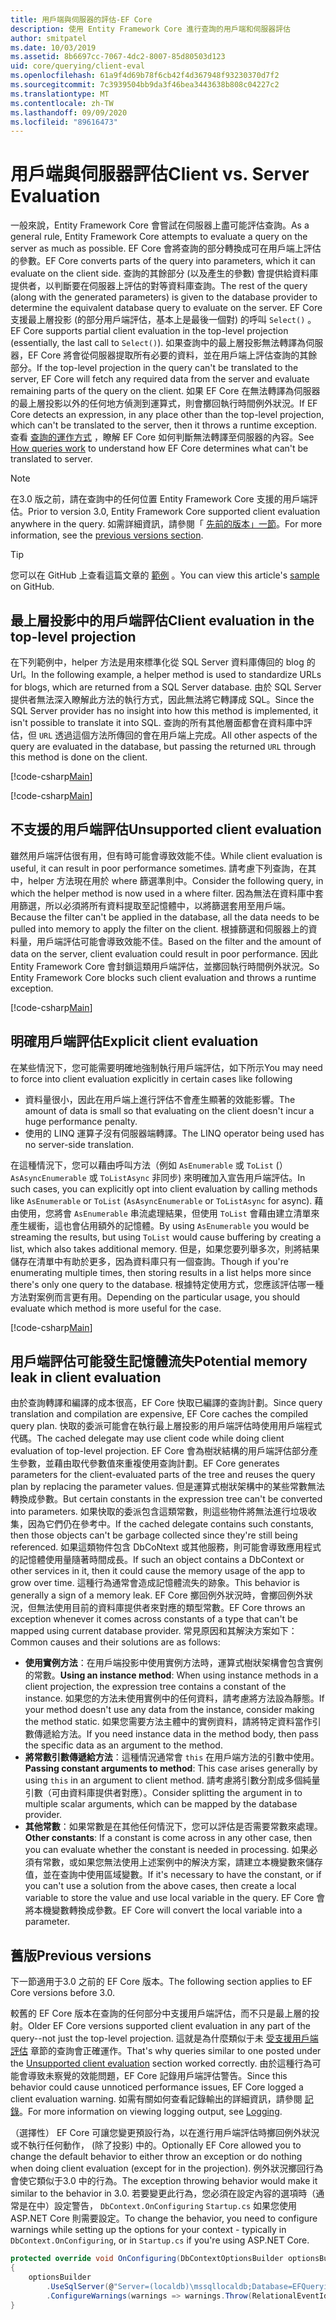 ```yaml
---
title: 用戶端與伺服器的評估-EF Core
description: 使用 Entity Framework Core 進行查詢的用戶端和伺服器評估
author: smitpatel
ms.date: 10/03/2019
ms.assetid: 8b6697cc-7067-4dc2-8007-85d80503d123
uid: core/querying/client-eval
ms.openlocfilehash: 61a9f4d69b78f6cb42f4d367948f93230370d7f2
ms.sourcegitcommit: 7c3939504bb9da3f46bea3443638b808c04227c2
ms.translationtype: MT
ms.contentlocale: zh-TW
ms.lasthandoff: 09/09/2020
ms.locfileid: "89616473"
---
```

# <a name="client-vs-server-evaluation"></a><span data-ttu-id="a6aea-103">用戶端與伺服器評估</span><span class="sxs-lookup"><span data-stu-id="a6aea-103">Client vs. Server Evaluation</span></span>

<span data-ttu-id="a6aea-104">一般來說，Entity Framework Core 會嘗試在伺服器上盡可能評估查詢。</span><span class="sxs-lookup"><span data-stu-id="a6aea-104">As a general rule, Entity Framework Core attempts to evaluate a query on the server as much as possible.</span></span> <span data-ttu-id="a6aea-105">EF Core 會將查詢的部分轉換成可在用戶端上評估的參數。</span><span class="sxs-lookup"><span data-stu-id="a6aea-105">EF Core converts parts of the query into parameters, which it can evaluate on the client side.</span></span> <span data-ttu-id="a6aea-106">查詢的其餘部分 (以及產生的參數) 會提供給資料庫提供者，以判斷要在伺服器上評估的對等資料庫查詢。</span><span class="sxs-lookup"><span data-stu-id="a6aea-106">The rest of the query (along with the generated parameters) is given to the database provider to determine the equivalent database query to evaluate on the server.</span></span> <span data-ttu-id="a6aea-107">EF Core 支援最上層投影 (的部分用戶端評估，基本上是最後一個對) 的呼叫 `Select()` 。</span><span class="sxs-lookup"><span data-stu-id="a6aea-107">EF Core supports partial client evaluation in the top-level projection (essentially, the last call to `Select()`).</span></span> <span data-ttu-id="a6aea-108">如果查詢中的最上層投影無法轉譯為伺服器，EF Core 將會從伺服器提取所有必要的資料，並在用戶端上評估查詢的其餘部分。</span><span class="sxs-lookup"><span data-stu-id="a6aea-108">If the top-level projection in the query can't be translated to the server, EF Core will fetch any required data from the server and evaluate remaining parts of the query on the client.</span></span> <span data-ttu-id="a6aea-109">如果 EF Core 在無法轉譯為伺服器的最上層投影以外的任何地方偵測到運算式，則會擲回執行時間例外狀況。</span><span class="sxs-lookup"><span data-stu-id="a6aea-109">If EF Core detects an expression, in any place other than the top-level projection, which can't be translated to the server, then it throws a runtime exception.</span></span> <span data-ttu-id="a6aea-110">查看 [查詢的運作方式](xref:core/querying/how-query-works) ，瞭解 EF Core 如何判斷無法轉譯至伺服器的內容。</span><span class="sxs-lookup"><span data-stu-id="a6aea-110">See [How queries work](xref:core/querying/how-query-works) to understand how EF Core determines what can't be translated to server.</span></span>

> [!NOTE]
> <span data-ttu-id="a6aea-111">在3.0 版之前，請在查詢中的任何位置 Entity Framework Core 支援的用戶端評估。</span><span class="sxs-lookup"><span data-stu-id="a6aea-111">Prior to version 3.0, Entity Framework Core supported client evaluation anywhere in the query.</span></span> <span data-ttu-id="a6aea-112">如需詳細資訊，請參閱「 [先前的版本」一節](#previous-versions)。</span><span class="sxs-lookup"><span data-stu-id="a6aea-112">For more information, see the [previous versions section](#previous-versions).</span></span>

> [!TIP]
> <span data-ttu-id="a6aea-113">您可以在 GitHub 上查看這篇文章的 [範例](https://github.com/dotnet/EntityFramework.Docs/tree/master/samples/core/Querying) 。</span><span class="sxs-lookup"><span data-stu-id="a6aea-113">You can view this article's [sample](https://github.com/dotnet/EntityFramework.Docs/tree/master/samples/core/Querying) on GitHub.</span></span>

## <a name="client-evaluation-in-the-top-level-projection"></a><span data-ttu-id="a6aea-114">最上層投影中的用戶端評估</span><span class="sxs-lookup"><span data-stu-id="a6aea-114">Client evaluation in the top-level projection</span></span>

<span data-ttu-id="a6aea-115">在下列範例中，helper 方法是用來標準化從 SQL Server 資料庫傳回的 blog 的 Url。</span><span class="sxs-lookup"><span data-stu-id="a6aea-115">In the following example, a helper method is used to standardize URLs for blogs, which are returned from a SQL Server database.</span></span> <span data-ttu-id="a6aea-116">由於 SQL Server 提供者無法深入瞭解此方法的執行方式，因此無法將它轉譯成 SQL。</span><span class="sxs-lookup"><span data-stu-id="a6aea-116">Since the SQL Server provider has no insight into how this method is implemented, it isn't possible to translate it into SQL.</span></span> <span data-ttu-id="a6aea-117">查詢的所有其他層面都會在資料庫中評估，但 `URL` 透過這個方法所傳回的會在用戶端上完成。</span><span class="sxs-lookup"><span data-stu-id="a6aea-117">All other aspects of the query are evaluated in the database, but passing the returned `URL` through this method is done on the client.</span></span>

[!code-csharp[Main](../../../samples/core/Querying/ClientEval/Sample.cs#ClientProjection)]

[!code-csharp[Main](../../../samples/core/Querying/ClientEval/Sample.cs#ClientMethod)]

## <a name="unsupported-client-evaluation"></a><span data-ttu-id="a6aea-118">不支援的用戶端評估</span><span class="sxs-lookup"><span data-stu-id="a6aea-118">Unsupported client evaluation</span></span>

<span data-ttu-id="a6aea-119">雖然用戶端評估很有用，但有時可能會導致效能不佳。</span><span class="sxs-lookup"><span data-stu-id="a6aea-119">While client evaluation is useful, it can result in poor performance sometimes.</span></span> <span data-ttu-id="a6aea-120">請考慮下列查詢，在其中，helper 方法現在用於 where 篩選準則中。</span><span class="sxs-lookup"><span data-stu-id="a6aea-120">Consider the following query, in which the helper method is now used in a where filter.</span></span> <span data-ttu-id="a6aea-121">因為無法在資料庫中套用篩選，所以必須將所有資料提取至記憶體中，以將篩選套用至用戶端。</span><span class="sxs-lookup"><span data-stu-id="a6aea-121">Because the filter can't be applied in the database, all the data needs to be pulled into memory to apply the filter on the client.</span></span> <span data-ttu-id="a6aea-122">根據篩選和伺服器上的資料量，用戶端評估可能會導致效能不佳。</span><span class="sxs-lookup"><span data-stu-id="a6aea-122">Based on the filter and the amount of data on the server, client evaluation could result in poor performance.</span></span> <span data-ttu-id="a6aea-123">因此 Entity Framework Core 會封鎖這類用戶端評估，並擲回執行時間例外狀況。</span><span class="sxs-lookup"><span data-stu-id="a6aea-123">So Entity Framework Core blocks such client evaluation and throws a runtime exception.</span></span>

[!code-csharp[Main](../../../samples/core/Querying/ClientEval/Sample.cs#ClientWhere)]

## <a name="explicit-client-evaluation"></a><span data-ttu-id="a6aea-124">明確用戶端評估</span><span class="sxs-lookup"><span data-stu-id="a6aea-124">Explicit client evaluation</span></span>

<span data-ttu-id="a6aea-125">在某些情況下，您可能需要明確地強制執行用戶端評估，如下所示</span><span class="sxs-lookup"><span data-stu-id="a6aea-125">You may need to force into client evaluation explicitly in certain cases like following</span></span>

- <span data-ttu-id="a6aea-126">資料量很小，因此在用戶端上進行評估不會產生顯著的效能影響。</span><span class="sxs-lookup"><span data-stu-id="a6aea-126">The amount of data is small so that evaluating on the client doesn't incur a huge performance penalty.</span></span>
- <span data-ttu-id="a6aea-127">使用的 LINQ 運算子沒有伺服器端轉譯。</span><span class="sxs-lookup"><span data-stu-id="a6aea-127">The LINQ operator being used has no server-side translation.</span></span>

<span data-ttu-id="a6aea-128">在這種情況下，您可以藉由呼叫方法（例如 `AsEnumerable` 或 `ToList` (） `AsAsyncEnumerable` 或 `ToListAsync` 非同步) 來明確加入宣告用戶端評估。</span><span class="sxs-lookup"><span data-stu-id="a6aea-128">In such cases, you can explicitly opt into client evaluation by calling methods like `AsEnumerable` or `ToList` (`AsAsyncEnumerable` or `ToListAsync` for async).</span></span> <span data-ttu-id="a6aea-129">藉由使用，您將會 `AsEnumerable` 串流處理結果，但使用 `ToList` 會藉由建立清單來產生緩衝，這也會佔用額外的記憶體。</span><span class="sxs-lookup"><span data-stu-id="a6aea-129">By using `AsEnumerable` you would be streaming the results, but using `ToList` would cause buffering by creating a list, which also takes additional memory.</span></span> <span data-ttu-id="a6aea-130">但是，如果您要列舉多次，則將結果儲存在清單中有助於更多，因為資料庫只有一個查詢。</span><span class="sxs-lookup"><span data-stu-id="a6aea-130">Though if you're enumerating multiple times, then storing results in a list helps more since there's only one query to the database.</span></span> <span data-ttu-id="a6aea-131">根據特定使用方式，您應該評估哪一種方法對案例而言更有用。</span><span class="sxs-lookup"><span data-stu-id="a6aea-131">Depending on the particular usage, you should evaluate which method is more useful for the case.</span></span>

[!code-csharp[Main](../../../samples/core/Querying/ClientEval/Sample.cs#ExplicitClientEval)]

## <a name="potential-memory-leak-in-client-evaluation"></a><span data-ttu-id="a6aea-132">用戶端評估可能發生記憶體流失</span><span class="sxs-lookup"><span data-stu-id="a6aea-132">Potential memory leak in client evaluation</span></span>

<span data-ttu-id="a6aea-133">由於查詢轉譯和編譯的成本很高，EF Core 快取已編譯的查詢計劃。</span><span class="sxs-lookup"><span data-stu-id="a6aea-133">Since query translation and compilation are expensive, EF Core caches the compiled query plan.</span></span> <span data-ttu-id="a6aea-134">快取的委派可能會在執行最上層投影的用戶端評估時使用用戶端程式代碼。</span><span class="sxs-lookup"><span data-stu-id="a6aea-134">The cached delegate may use client code while doing client evaluation of top-level projection.</span></span> <span data-ttu-id="a6aea-135">EF Core 會為樹狀結構的用戶端評估部分產生參數，並藉由取代參數值來重複使用查詢計劃。</span><span class="sxs-lookup"><span data-stu-id="a6aea-135">EF Core generates parameters for the client-evaluated parts of the tree and reuses the query plan by replacing the parameter values.</span></span> <span data-ttu-id="a6aea-136">但是運算式樹狀架構中的某些常數無法轉換成參數。</span><span class="sxs-lookup"><span data-stu-id="a6aea-136">But certain constants in the expression tree can't be converted into parameters.</span></span> <span data-ttu-id="a6aea-137">如果快取的委派包含這類常數，則這些物件將無法進行垃圾收集，因為它們仍在參考中。</span><span class="sxs-lookup"><span data-stu-id="a6aea-137">If the cached delegate contains such constants, then those objects can't be garbage collected since they're still being referenced.</span></span> <span data-ttu-id="a6aea-138">如果這類物件包含 DbCoNtext 或其他服務，則可能會導致應用程式的記憶體使用量隨著時間成長。</span><span class="sxs-lookup"><span data-stu-id="a6aea-138">If such an object contains a DbContext or other services in it, then it could cause the memory usage of the app to grow over time.</span></span> <span data-ttu-id="a6aea-139">這種行為通常會造成記憶體流失的跡象。</span><span class="sxs-lookup"><span data-stu-id="a6aea-139">This behavior is generally a sign of a memory leak.</span></span> <span data-ttu-id="a6aea-140">EF Core 擲回例外狀況時，會擲回例外狀況，但無法使用目前的資料庫提供者來對應的類型常數。</span><span class="sxs-lookup"><span data-stu-id="a6aea-140">EF Core throws an exception whenever it comes across constants of a type that can't be mapped using current database provider.</span></span> <span data-ttu-id="a6aea-141">常見原因和其解決方案如下：</span><span class="sxs-lookup"><span data-stu-id="a6aea-141">Common causes and their solutions are as follows:</span></span>

- <span data-ttu-id="a6aea-142">**使用實例方法**：在用戶端投影中使用實例方法時，運算式樹狀架構會包含實例的常數。</span><span class="sxs-lookup"><span data-stu-id="a6aea-142">**Using an instance method**: When using instance methods in a client projection, the expression tree contains a constant of the instance.</span></span> <span data-ttu-id="a6aea-143">如果您的方法未使用實例中的任何資料，請考慮將方法設為靜態。</span><span class="sxs-lookup"><span data-stu-id="a6aea-143">If your method doesn't use any data from the instance, consider making the method static.</span></span> <span data-ttu-id="a6aea-144">如果您需要方法主體中的實例資料，請將特定資料當作引數傳遞給方法。</span><span class="sxs-lookup"><span data-stu-id="a6aea-144">If you need instance data in the method body, then pass the specific data as an argument to the method.</span></span>
- <span data-ttu-id="a6aea-145">**將常數引數傳遞給方法**：這種情況通常會 `this` 在用戶端方法的引數中使用。</span><span class="sxs-lookup"><span data-stu-id="a6aea-145">**Passing constant arguments to method**: This case arises generally by using `this` in an argument to client method.</span></span> <span data-ttu-id="a6aea-146">請考慮將引數分割成多個純量引數（可由資料庫提供者對應）。</span><span class="sxs-lookup"><span data-stu-id="a6aea-146">Consider splitting the argument in to multiple scalar arguments, which can be mapped by the database provider.</span></span>
- <span data-ttu-id="a6aea-147">**其他常數**：如果常數是在其他任何情況下，您可以評估是否需要常數來處理。</span><span class="sxs-lookup"><span data-stu-id="a6aea-147">**Other constants**: If a constant is come across in any other case, then you can evaluate whether the constant is needed in processing.</span></span> <span data-ttu-id="a6aea-148">如果必須有常數，或如果您無法使用上述案例中的解決方案，請建立本機變數來儲存值，並在查詢中使用區域變數。</span><span class="sxs-lookup"><span data-stu-id="a6aea-148">If it's necessary to have the constant, or if you can't use a solution from the above cases, then create a local variable to store the value and use local variable in the query.</span></span> <span data-ttu-id="a6aea-149">EF Core 會將本機變數轉換成參數。</span><span class="sxs-lookup"><span data-stu-id="a6aea-149">EF Core will convert the local variable into a parameter.</span></span>

## <a name="previous-versions"></a><span data-ttu-id="a6aea-150">舊版</span><span class="sxs-lookup"><span data-stu-id="a6aea-150">Previous versions</span></span>

<span data-ttu-id="a6aea-151">下一節適用于3.0 之前的 EF Core 版本。</span><span class="sxs-lookup"><span data-stu-id="a6aea-151">The following section applies to EF Core versions before 3.0.</span></span>

<span data-ttu-id="a6aea-152">較舊的 EF Core 版本在查詢的任何部分中支援用戶端評估，而不只是最上層的投射。</span><span class="sxs-lookup"><span data-stu-id="a6aea-152">Older EF Core versions supported client evaluation in any part of the query--not just the top-level projection.</span></span> <span data-ttu-id="a6aea-153">這就是為什麼類似于未 [受支援用戶端評估](#unsupported-client-evaluation) 章節的查詢會正確運作。</span><span class="sxs-lookup"><span data-stu-id="a6aea-153">That's why queries similar to one posted under the [Unsupported client evaluation](#unsupported-client-evaluation) section worked correctly.</span></span> <span data-ttu-id="a6aea-154">由於這種行為可能會導致未察覺的效能問題，EF Core 記錄用戶端評估警告。</span><span class="sxs-lookup"><span data-stu-id="a6aea-154">Since this behavior could cause unnoticed performance issues, EF Core logged a client evaluation warning.</span></span> <span data-ttu-id="a6aea-155">如需有關如何查看記錄輸出的詳細資訊，請參閱 [記錄](xref:core/miscellaneous/logging)。</span><span class="sxs-lookup"><span data-stu-id="a6aea-155">For more information on viewing logging output, see [Logging](xref:core/miscellaneous/logging).</span></span>

<span data-ttu-id="a6aea-156">（選擇性） EF Core 可讓您變更預設行為，以在進行用戶端評估時擲回例外狀況或不執行任何動作， (除了投影) 中的。</span><span class="sxs-lookup"><span data-stu-id="a6aea-156">Optionally EF Core allowed you to change the default behavior to either throw an exception or do nothing when doing client evaluation (except for in the projection).</span></span> <span data-ttu-id="a6aea-157">例外狀況擲回行為會使它類似于3.0 中的行為。</span><span class="sxs-lookup"><span data-stu-id="a6aea-157">The exception throwing behavior would make it similar to the behavior in 3.0.</span></span> <span data-ttu-id="a6aea-158">若要變更此行為，您必須在設定內容的選項時（通常是在中）設定警告， `DbContext.OnConfiguring` `Startup.cs` 如果您使用 ASP.NET Core 則需要設定。</span><span class="sxs-lookup"><span data-stu-id="a6aea-158">To change the behavior, you need to configure warnings while setting up the options for your context - typically in `DbContext.OnConfiguring`, or in `Startup.cs` if you're using ASP.NET Core.</span></span>

```csharp
protected override void OnConfiguring(DbContextOptionsBuilder optionsBuilder)
{
    optionsBuilder
        .UseSqlServer(@"Server=(localdb)\mssqllocaldb;Database=EFQuerying;Trusted_Connection=True;")
        .ConfigureWarnings(warnings => warnings.Throw(RelationalEventId.QueryClientEvaluationWarning));
}
```
